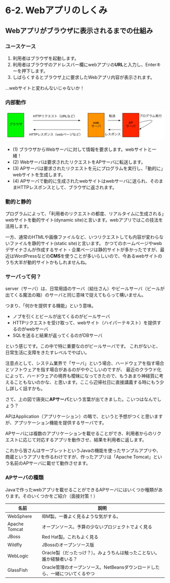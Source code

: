 # 6-2. Webアプリのしくみ

## Webアプリがブラウザに表示されるまでの仕組み
### ユースケース
1. 利用者はブラウザを起動します。
2. 利用者はブラウザのアドレスバー欄にwebアプリの**URL**と入力し、Enterキーを押下します。
3. しばらくするとブラウザ上に要求したWebアプリ内容が表示されます。

...webサイトと変わんないじゃないか！

### 内部動作

![](../images/image-06-0002.png)

- (1) ブラウザからWebサーバに対して情報を要求します。webサイトと一緒！
- (2) Webサーバは要求されたリクエストをAPサーバに転送します。
- (3) APサーバは要求されたリクエストを元にプログラムを実行し、「動的に」webサイトを生成します。
- (4) APサーバで動的に生成されたwebサイトはwebサーバに送られ、そのままHTTPレスポンスとして、ブラウザに返されます。

### 動的と静的
プログラムによって、「利用者のリクエストの都度、リアルタイムに生成される」webサイトを動的サイト(dynamic site)と言います。webアプリではこの技法を活用します。

一方、通常のHTMLや画像ファイルなど、いつリクエストしても内容が変わらないファイルを静的サイト(static site)と言います。
かつてのホームページやwebデザイナさんが作成するサイト・企業ページは静的サイトが多かったですが、最近はWordPressなどの**CMS**を使うことが多いらしいので、今あるwebサイトのうち大半が動的サイトかもしれませんね。

### サーバって何？
server（サーバ）は、日常用語のサーバ（給仕さん）やビールサーバ（ビールが出てくる魔法の箱）のサーバと同じ意味で捉えてもらって構いません。

つまり、「何かを提供する機能」という意味。
- ノブを引くとビールが出てくるのがビールサーバ
- HTTPリクエストを受け取って、webサイト（ハイパーテキスト）を提供するのがwebサーバ
- SQLを送ると結果が返ってくるのがDBサーバ

という感じです。この中で特に重要なのがビールサーバです。
これがないと、日常生活に支障をきたすレベルでやばい。

注意点として、システム業界で「サーバ」という場合、ハードウェアを指す場合とソフトウェアを指す場合があるのがややこしいのですが、
最近のクラウド化によって、ハードウェアの境界も曖昧になってきたので、もうあまり神経質に考えることもないのかな、と思います。ここら辺帰社日に直接講義する時にもう少し詳しく話すかも。

さて、上の図で唐突に**APサーバ**という言葉が出てきました。こいつはなんでしょう？

APはApplication（アプリケーション）の略で、というと予想がつくと思いますが、アプリケーション機能を提供するサーバです。

APサーバには複数のアプリケーションを載せることができ、利用者からのリクエストに応じて対応するアプリを動作させ、結果を利用者に返します。

これから皆さんはサーブレットというJavaの機能を使ったサンプルアプリや、商蔵というアプリを作るわけですが、作ったアプリは「Apache Tomcat」という名前のAPサーバに載せて動作させます。

### APサーバの種類
Javaで作ったwebアプリを載せることができるAPサーバにはいくつか種類があります。そのいくつかをご紹介（面接対策！）

| 名前 | 説明 |
| -- | -- |
| WebSphere | IBM製。一番よく見るような気がする。 |
| Apache Tomcat | オープンソース。予算の少ないプロジェクトでよく見る |
| JBoss | Red Hat製。これもよく見る |
| Wildfly | JBossのオープンソース版 |
| WebLogic | Oracle製（だったっけ？）。みょうちんは触ったことない。誰か経験者いる？ |
| GlassFish | Oracle管理のオープンソース。NetBeansダウンロードしたら、一緒についてくるやつ |

